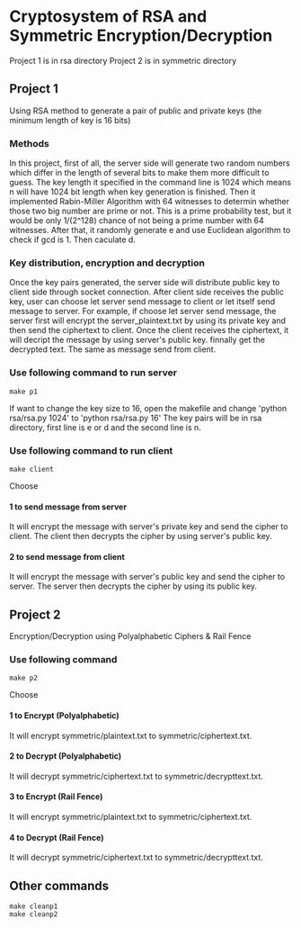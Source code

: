 # Cryptosystem of RSA and Symmetric Encryption/Decryption
Project 1 is in rsa directory
Project 2 is in symmetric directory

## Project 1
Using RSA method to generate a pair of public and private keys (the minimum length of key is 16 bits)
### Methods
In this project, first of all, the server side will generate two random numbers which differ in the length of several bits to make them more difficult to guess. The key length it specified in the command line is 1024 which means n will have 1024 bit length when key generation is finished. Then it implemented Rabin-Miller Algorithm with 64 witnesses to determin whether those two big number are prime or not. This is a prime probability test, but it would be only 1/(2^128) chance of not being a prime number with 64 witnesses. After that, it randomly generate e and use Euclidean algorithm to check if gcd is 1. Then caculate d.


### Key distribution, encryption and decryption 
Once the key pairs generated, the server side will distribute public key to client side through socket connection. After client side receives the public key, user can choose let server send message to client or let itself send message to server. For example, if choose let server send message, the server first will encrypt the server_plaintext.txt by using its private key and then send the ciphertext to client. Once the client receives the ciphertext, it will decript the message by using server's public key. finnally get the decrypted text. The same as message send from client.

### Use following command to run server
```
make p1
```
If want to change the key size to 16, open the makefile and change 'python rsa/rsa.py 1024' to 'python rsa/rsa.py 16'
The key pairs will be in rsa directory, first line is e or d and the second line is n.

### Use following command to run client
```
make client
```
Choose
#### 1 to send message from server
It will encrypt the message with server's private key and send the cipher to client. The client then decrypts the cipher by using server's public key.

#### 2 to send message from client
It will encrypt the message with server's public key and send the cipher to server. The server then decrypts the cipher by using its public key.

## Project 2 
Encryption/Decryption using Polyalphabetic Ciphers & Rail Fence

### Use following command
```
make p2
```
Choose
#### 1 to Encrypt (Polyalphabetic)
It will encrypt symmetric/plaintext.txt to symmetric/ciphertext.txt.

#### 2 to Decrypt (Polyalphabetic)
It will decrypt symmetric/ciphertext.txt to symmetric/decrypttext.txt.

#### 3 to Encrypt (Rail Fence)
It will encrypt symmetric/plaintext.txt to symmetric/ciphertext.txt.

#### 4 to Decrypt (Rail Fence)
It will decrypt symmetric/ciphertext.txt to symmetric/decrypttext.txt.

## Other commands
```
make cleanp1
make cleanp2
```
